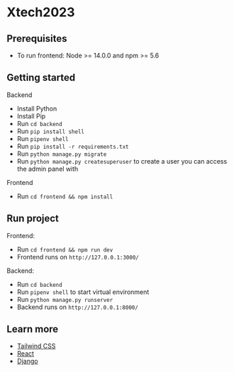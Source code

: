 # Xtech2023

## Prerequisites

* To run frontend: Node >= 14.0.0 and npm >= 5.6

## Getting started

Backend
* Install Python
* Install Pip
* Run `cd backend`
* Run `pip install shell`
* Run `pipenv shell`
* Run `pip install -r requirements.txt`
* Run `python manage.py migrate`
* Run `python manage.py createsuperuser` to create a user you can access the admin panel with

Frontend
* Run `cd frontend && npm install`

## Run project

Frontend:
* Run `cd frontend && npm run dev`
* Frontend runs on `http://127.0.0.1:3000/`

Backend:
* Run `cd backend`
* Run `pipenv shell` to start virtual environment
* Run `python manage.py runserver`
* Backend runs on `http://127.0.0.1:8000/`


## Learn more

* [Tailwind CSS](https://tailwindcss.com/docs/installation)
* [React](https://reactjs.org/docs/getting-started.html)
* [Django](https://docs.djangoproject.com/en/4.1/)